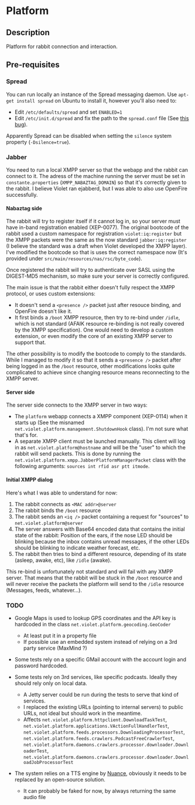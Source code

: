 # Platform

## Description

Platform for rabbit connection and interaction.

## Pre-requisites

### Spread

You can run locally an instance of the Spread messaging daemon. Use `apt-get install spread` on Ubuntu to install it, however you'll also need to:

* Edit `/etc/defaults/spread` and set `ENABLED=1`
* Edit `/etc/init.d/spread` and fix the path to the `spread.conf` file (See [this bug](https://bugs.launchpad.net/ubuntu/+source/spread/+bug/191849)).

Apparently Spread can be disabled when setting the `silence` system property (`-Dsilence=true`).

### Jabber

You need to run a local XMPP server so that the webapp and the rabbit can connect to it. The adress of the machine running the server must be set in `constante.properties` (`XMPP_NABAZTAG_DOMAIN`) so that it's correctly given to the rabbit. I believe Violet ran ejabberd, but I was able to also use OpenFire successfully.

#### Nabaztag side

The rabbit will try to register itself if it cannot log in, so your server must have in-band registration enabled (XEP-0077). The original bootcode of the rabbit used a custom namespace for registration `violet:iq:register` but the XMPP packets were the same as the now standard `jabber:iq:register` (I believe the standard was a draft when Violet developed the XMPP layer). I've modified the bootcode so that is uses the correct namespace now (It's provided under `src/main/resources/nas/rsc/byte_code`).

Once registered the rabbit will try to authenticate over SASL using the DIGEST-MD5 mechanism, so make sure your server is correctly configured.

The main issue is that the rabbit either doesn't fully respect the XMPP protocol, or uses custom extensions:

* It doesn't send a `<presence />` packet just after resouce binding, and OpenFire doesn't like it.
* It first binds a `/boot` XMPP resource, then try to re-bind under `/idle`, which is not standard (AFAIK resource re-binding is not really covered by the XMPP specification). One would need to develop a custom extension, or even modify the core of an existing XMPP server to support that.

The other possibility is to modify the bootcode to comply to the standards. While I managed to modify it so that it sends a `<presence />` packet after being logged in as the `/boot` resource, other modifications looks quite complicated to achieve since changing resource means reconnecting to the XMPP server.

#### Server side

The server side connects to the XMPP server in two ways:

* The `platform` webapp connects a XMPP component (XEP-0114) when it starts up (See the misnamed `net.violet.platform.management.ShutdownHook` class). I'm not sure what that's for.
* A separate XMPP client must be launched manually. This client will log in as `net.violet.platform@hostname` and will be the "user" to which the rabbit will send packets. This is done by running the `net.violet.platform.xmpp.JabberPlatformManagerPacket` class with the following arguments: `sources int rfid asr ptt itmode`.

#### Initial XMPP dialog

Here's what I was able to understand for now:

1. The rabbit connects as `<MAC addr>@server`
2. The rabbit binds the `/boot` resource
3. The rabbit sends an `<iq />` packet containing a request for "sources" to `net.violet.platform@server`
4. The server answers with Base64 encoded data that contains the initial state of the rabbit: Position of the ears, if the nose LED should be blinking because the inbox contains unread messages, if the other LEDs should be blinking to indicate weather forecast, etc.
5. The rabbit then tries to bind a different resource, depending of its state (asleep, awake, etc), like `/idle` (awake). 

This re-bind is unfortunately not standard and will fail with any XMPP server. That means that the rabbit will be stuck in the `/boot` resource and will never receive the packets the platform will send to the `/idle` resource (Messages, feeds, whatever...).

### TODO

* Google Maps is used to lookup GPS coordinates and the API key is hardcoded in the class `net.violet.platform.geocoding.GeoCoder`
  * At least put it in a property file
  * If possible use an embedded system instead of relying on a 3rd party service (MaxMind ?)

* Some tests rely on a specific GMail account with the account login and password hardcoded.

* Some tests rely on 3rd services, like specific podcasts. Ideally they should rely only on local data.
  * A Jetty server could be run during the tests to serve that kind of services.
  * I replaced the existing URLs (pointing to internal servers) to public URLs, not ideal but should work in the meantime.
  * Affects `net.violet.platform.httpclient.DownloadTaskTest`, `net.violet.platform.applications.VActionFullHandlerTest`, `net.violet.platform.feeds.processors.DownloadingProcessorTest`, `net.violet.platform.feeds.crawlers.PodcastFreeCrawlerTest`, `net.violet.platform.daemons.crawlers.processor.downloader.DownloaderTest`, `net.violet.platform.daemons.crawlers.processor.downloader.DownloadJobProcessorTest`

* The system relies on a TTS engine by [Nuance](http://www.nuance.com/), obviously it needs to be replaced by an open-source solution.
  * It can probably be faked for now, by always returning the same audio file

